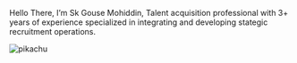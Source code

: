 Hello There, I’m Sk Gouse Mohiddin, Talent acquisition professional with 3+ years of experience specialized in integrating and developing stategic recruitment operations.

![pikachu](https://github.com/user-attachments/assets/dfdf44ae-1ab8-4d63-87e2-a3be859c1a1e)


<!---
SGM8639/SGM8639 is a ✨ special ✨ repository because its `README.md` (this file) appears on your GitHub profile.
You can click the Preview link to take a look at your changes.
--->
